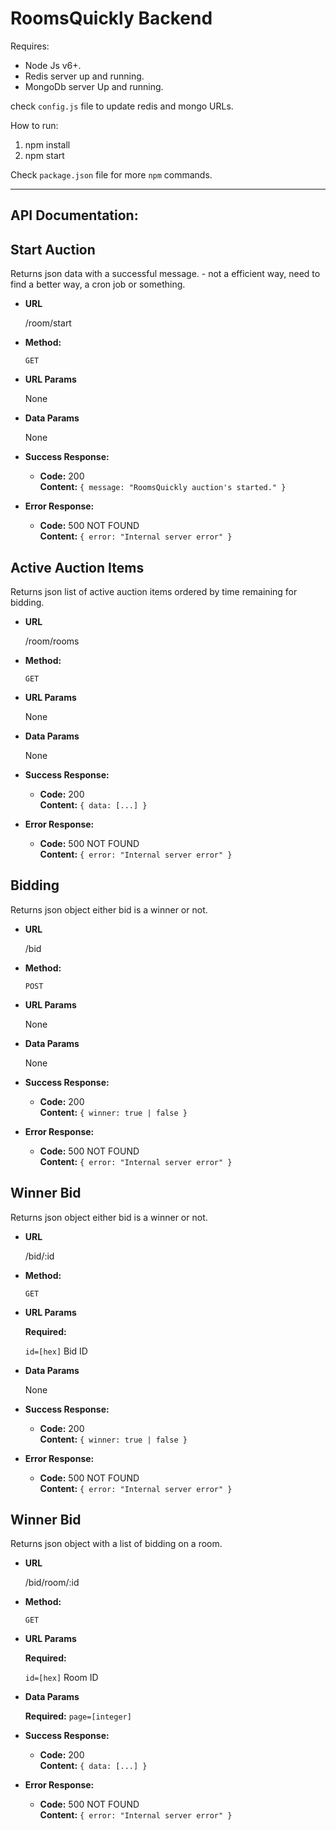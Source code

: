 # RoomsQuickly Backend 

Requires:

 * Node Js v6+.
 * Redis server up and running.
 * MongoDb server Up and running.

check `config.js` file to update redis and mongo URLs.

How to run:

 1. npm install
 2. npm start
 
Check `package.json` file for more `npm` commands.

___

## **API Documentation:**



**Start Auction**
----
  Returns json data with a successful message. - not a efficient way, need to find a better way, a cron job or something.

* **URL**

  /room/start

* **Method:**

  `GET`
  
*  **URL Params**

   None

* **Data Params**

  None

* **Success Response:**

  * **Code:** 200 <br />
    **Content:** `{ message: "RoomsQuickly auction's started." }`
 
* **Error Response:**

  * **Code:** 500 NOT FOUND <br />
    **Content:** `{ error: "Internal server error" }`
  
  

**Active Auction Items**
----
  Returns json list of active auction items ordered by time remaining for bidding.

* **URL**

  /room/rooms

* **Method:**

  `GET`
  
*  **URL Params**

    None


* **Data Params**

  None

* **Success Response:**

  * **Code:** 200 <br />
    **Content:** `{ data: [...] }`
 
* **Error Response:**

  * **Code:** 500 NOT FOUND <br />
    **Content:** `{ error: "Internal server error" }`
  
  


**Bidding**
----
  Returns json object either bid is a winner or not.

* **URL**

  /bid

* **Method:**

  `POST`
  
*  **URL Params**

    None


* **Data Params**

    None

* **Success Response:**

  * **Code:** 200 <br />
    **Content:** `{ winner: true | false }`
 
* **Error Response:**

  * **Code:** 500 NOT FOUND <br />
    **Content:** `{ error: "Internal server error" }`
  
  


**Winner Bid**
----
  Returns json object either bid is a winner or not.

* **URL**

  /bid/:id

* **Method:**

  `GET`
  
*  **URL Params**

   **Required:**
 
   `id=[hex]` Bid ID

* **Data Params**

    None

* **Success Response:**

  * **Code:** 200 <br />
    **Content:** `{ winner: true | false }`
 
* **Error Response:**

  * **Code:** 500 NOT FOUND <br />
    **Content:** `{ error: "Internal server error" }`
  
  

**Winner Bid**
----
  Returns json object with a list of bidding on a room.

* **URL**

  /bid/room/:id

* **Method:**

  `GET`
  
*  **URL Params**

   **Required:**
 
   `id=[hex]` Room ID

* **Data Params**

   **Required:**
      `page=[integer]` 

* **Success Response:**

  * **Code:** 200 <br />
    **Content:** `{ data: [...] }`
 
* **Error Response:**

  * **Code:** 500 NOT FOUND <br />
    **Content:** `{ error: "Internal server error" }`
  
  
